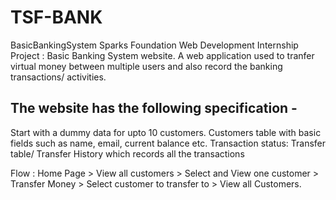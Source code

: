 # TSF-BANK
BasicBankingSystem
Sparks Foundation Web Development Internship Project : Basic Banking System website. 
A web application used to tranfer virtual money between multiple users and also record the banking transactions/ activities.
## The website has the following specification -
  Start with a dummy data for upto 10 customers.
  Customers table with basic fields such as name, email, current balance etc.
 Transaction status:
 Transfer table/ Transfer History which records all the transactions

Flow : Home Page > View all customers > Select and View one customer > Transfer Money > Select customer to transfer to > View all Customers.
